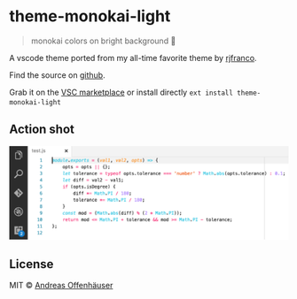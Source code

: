 # theme-monokai-light

> monokai colors on bright background 💖

A vscode theme ported from my all-time favorite theme by [rjfranco](https://github.com/rjfranco/monokai-light).

Find the source on [github](https://github.com/anoff/vscode-monokai-light).

Grab it on the [VSC marketplace](https://marketplace.visualstudio.com/items?itemName=anoff.theme-monokai-light) or install directly `ext install theme-monokai-light`

## Action shot

<img alt="Javascript code highlighting" src="https://raw.githubusercontent.com/anoff/vscode-monokai-light/master/screenshot_js.png" width="800px">

## License

MIT © [Andreas Offenhäuser](http://anoff.io)
